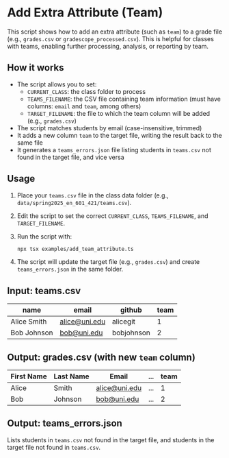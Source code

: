 # Add Extra Attribute (Team)

This script shows how to add an extra attribute (such as `team`) to a grade file (e.g., `grades.csv` or `gradescope_processed.csv`). This is helpful for classes with teams, enabling further processing, analysis, or reporting by team.

## How it works

- The script allows you to set:
  - `CURRENT_CLASS`: the class folder to process
  - `TEAMS_FILENAME`: the CSV file containing team information (must have columns: `email` and `team`, among others)
  - `TARGET_FILENAME`: the file to which the team column will be added (e.g., `grades.csv`)
- The script matches students by email (case-insensitive, trimmed)
- It adds a new column `team` to the target file, writing the result back to the same file
- It generates a `teams_errors.json` file listing students in `teams.csv` not found in the target file, and vice versa

## Usage

1. Place your `teams.csv` file in the class data folder (e.g., `data/spring2025_en_601_421/teams.csv`).
2. Edit the script to set the correct `CURRENT_CLASS`, `TEAMS_FILENAME`, and `TARGET_FILENAME`.
3. Run the script with:

   ```bash
   npx tsx examples/add_team_attribute.ts
   ```

4. The script will update the target file (e.g., `grades.csv`) and create `teams_errors.json` in the same folder.

## Input: teams.csv

| name        | email         | github     | team |
| ----------- | ------------- | ---------- | ---- |
| Alice Smith | alice@uni.edu | alicegit   | 1    |
| Bob Johnson | bob@uni.edu   | bobjohnson | 2    |

## Output: grades.csv (with new `team` column)

| First Name | Last Name | Email         | ... | team |
| ---------- | --------- | ------------- | --- | ---- |
| Alice      | Smith     | alice@uni.edu | ... | 1    |
| Bob        | Johnson   | bob@uni.edu   | ... | 2    |

## Output: teams_errors.json

Lists students in `teams.csv` not found in the target file, and students in the target file not found in `teams.csv`.
